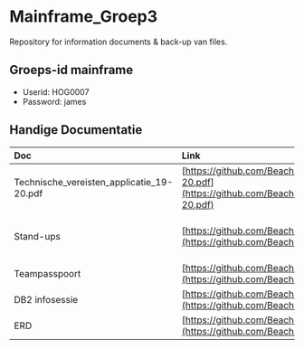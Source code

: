# Mainframe_Groep3

Repository for information documents &amp; back-up van files.

## Groeps-id mainframe

* Userid: HOG0007
* Password: james

## Handige Documentatie

| Doc | Link | Opmerkingen |
| :-- | :--- | :---------- |
| Technische_vereisten_applicatie_19-20.pdf | [https://github.com/Beachlessfawn2/Mainframe_Groep3/blob/master/Info/Gegeven/Technische_vereisten_applicatie_19-20.pdf](https://github.com/Beachlessfawn2/Mainframe_Groep3/blob/master/Info/Gegeven/Technische_vereisten_applicatie_19-20.pdf) | |
| Stand-ups | [https://github.com/Beachlessfawn2/Mainframe_Groep3/tree/master/Info/Stand-ups](https://github.com/Beachlessfawn2/Mainframe_Groep3/tree/master/Info/Stand-ups) | Voor specifieke zie Readme.md in Stand-ups |
| Teampasspoort | [https://github.com/Beachlessfawn2/Mainframe_Groep3/blob/master/Info/Team_Passpoort/Team_Passpoort.md](https://github.com/Beachlessfawn2/Mainframe_Groep3/blob/master/Info/Team_Passpoort/Team_Passpoort.md) | |
| DB2 infosessie | [https://github.com/Beachlessfawn2/Mainframe_Groep3/blob/master/DB2/DB2.md](https://github.com/Beachlessfawn2/Mainframe_Groep3/blob/master/DB2/DB2.md) | |
| ERD | [https://github.com/Beachlessfawn2/Mainframe_Groep3/blob/master/DB2/ERD/ERD_MYDB.png](https://github.com/Beachlessfawn2/Mainframe_Groep3/blob/master/DB2/ERD/ERD_MYDB.png) | |
